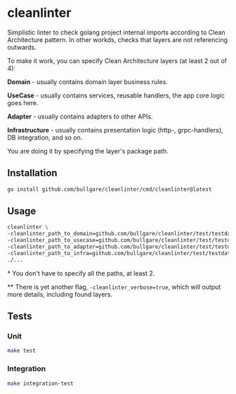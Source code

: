 # cleanlinter

Simplistic linter to check golang project internal imports according to Clean Architecture pattern.
In other workds, checks that layers are not referencing outwards.

To make it work, you can specify Clean Architecture layers (at least 2 out of 4):

**Domain** - usually contains domain layer business rules.

**UseCase** - usually contains services, reusable handlers, the app core logic goes here.

**Adapter** - usually contains adapters to other APIs.

**Infrastructure** - usually contains presentation logic (http-, grpc-handlers), DB integration, and so on.

You are doing it by specifying the layer's package path.

## Installation

```sh
go install github.com/bullgare/cleanlinter/cmd/cleanlinter@latest
```

## Usage

```sh
cleanlinter \
-cleanlinter_path_to_domain=github.com/bullgare/cleanlinter/test/testdata/src/project_correct/internal/domain \
-cleanlinter_path_to_usecase=github.com/bullgare/cleanlinter/test/testdata/src/project_correct/internal/usecase \
-cleanlinter_path_to_adapter=github.com/bullgare/cleanlinter/test/testdata/src/project_correct/internal/adapter \
-cleanlinter_path_to_infra=github.com/bullgare/cleanlinter/test/testdata/src/project_correct/internal/infra \
./...
```

\* You don't have to specify all the paths, at least 2.

\** There is yet another flag, `-cleanlinter_verbose=true`, which will output more details, including found layers.

## Tests

### Unit

```sh
make test
```
### Integration

```sh
make integration-test
```